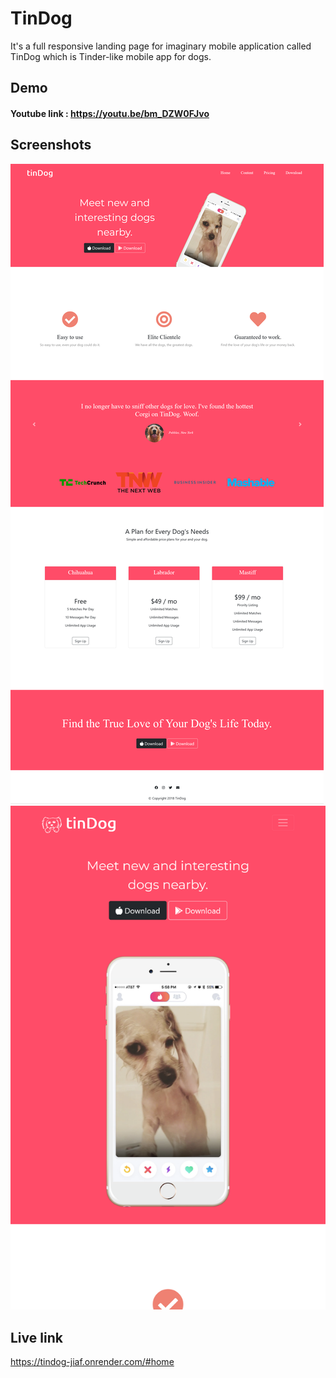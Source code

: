 # TinDog
It's a full responsive landing page for imaginary mobile application called TinDog which is Tinder-like mobile app for dogs.

## Demo

#### Youtube link : https://youtu.be/bm_DZW0FJvo


## Screenshots

![Desktop view](./docs/FireShot%20Capture%20013%20-%20TinDog%20-%20.png)
![mobile phones view ](./docs/Screen%20Shot%202023-09-19%20at%2021.31.00.png)


## Live link
https://tindog-jiaf.onrender.com/#home

